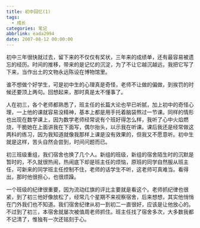 ```yaml
---
title: 初中回忆(1)
tags:
  - 成长
categories: 笔记
abbrlink: eada2994
date: 2007-08-12 00:00:00
---
```


初中三年很快就过去，留下来的不仅仅有奖状，三年来的成绩单，还有最容易被遗忘的经历。时间的推移，带来的是记忆的沉淀，为了不让它越沉越远，我把它写了下来，当作出土的文物永远陈设在博物馆里。

谁不想做个好学生，可是初中生的心理真是奇怪，老师不让做的偏做，到挨罚的时候还要顶上两句。回想起来，那时真是太不懂事了。

人在初三，各个老师都熟悉了，班主任的长篇大论也早已听腻，加上初中的奇怪心理，一上他的课就容易没精神，基本上都是用手托着脑袋熬过一节课。同样的情形也出现在数学课上，因为数学老师经常说有个班好得怎么样，我听了心中火焰燃烧，干脆她在上面讲我在下面写，偶尔抬头，以示我在听课。课后我还是经常做这两科的练习，因为我知道就像我那样上课是没有效果的，但我又不愿意听。初中生就是这样，苦头自然会尝到，时间问题而已。

初三班级重组，我们宿舍也换了几个人。新组的班级，新组的宿舍陌生时的沉默是暂时的，不久就很热闹，热闹底下却是班主任的烦恼，原班的同学自然服从班主任，可新来的同学班主任控制不住，老师的话学生不听，这老师可真难当。看得出，那时他很担心，也很烦躁。

一个班级的纪律很重要，因为流动红旗的评比主要就是看这个。老师抓纪律也很紧，到了初三他好像放松了，经常几个星期不来视察宿舍，后来想想，其实他悄悄在门外我们也不知道。我们宿舍纪律从初一到初二一直很好，应该是让他放心的。不过到了初三，本宿舍就屡次被值周老师抓住。班主任找了宿舍多次，大多数我都不记清了，惟独有一次还铭刻于心。
